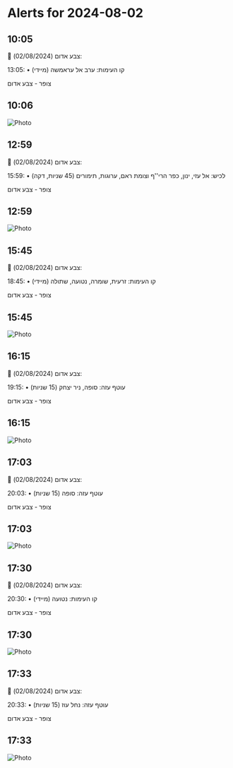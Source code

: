 # Alerts for 2024-08-02

## 10:05

🔴 צבע אדום (02/08/2024):

13:05:
• קו העימות: ערב אל עראמשה (מיידי)

צופר - צבע אדום

## 10:06

![Photo](images/23978.jpg)

## 12:59

🔴 צבע אדום (02/08/2024):

15:59:
• לכיש: אל עזי, ינון, כפר הרי''ף וצומת ראם, ערוגות, תימורים (45 שניות, דקה)

צופר - צבע אדום

## 12:59

![Photo](images/23980.jpg)

## 15:45

🔴 צבע אדום (02/08/2024):

18:45:
• קו העימות: זרעית, שומרה, נטועה, שתולה (מיידי)

צופר - צבע אדום

## 15:45

![Photo](images/23984.jpg)

## 16:15

🔴 צבע אדום (02/08/2024):

19:15:
• עוטף עזה: סופה, ניר יצחק (15 שניות)

צופר - צבע אדום

## 16:15

![Photo](images/23988.jpg)

## 17:03

🔴 צבע אדום (02/08/2024):

20:03:
• עוטף עזה: סופה (15 שניות)

צופר - צבע אדום

## 17:03

![Photo](images/23990.jpg)

## 17:30

🔴 צבע אדום (02/08/2024):

20:30:
• קו העימות: נטועה (מיידי)

צופר - צבע אדום

## 17:30

![Photo](images/23992.jpg)

## 17:33

🔴 צבע אדום (02/08/2024):

20:33:
• עוטף עזה: נחל עוז (15 שניות)

צופר - צבע אדום

## 17:33

![Photo](images/23994.jpg)

